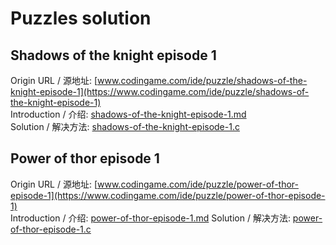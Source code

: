 # Puzzles solution

## Shadows of the knight episode 1
Origin URL / 源地址: [www.codingame.com/ide/puzzle/shadows-of-the-knight-episode-1](https://www.codingame.com/ide/puzzle/shadows-of-the-knight-episode-1)  
Introduction / 介绍: [shadows-of-the-knight-episode-1.md](./shadows-of-the-knight-episode-1.md)  
Solution / 解决方法: [shadows-of-the-knight-episode-1.c](./shadows-of-the-knight-episode-1.c)  

## Power of thor episode 1
Origin URL / 源地址: [www.codingame.com/ide/puzzle/power-of-thor-episode-1](https://www.codingame.com/ide/puzzle/power-of-thor-episode-1)  
Introduction / 介绍: [power-of-thor-episode-1.md](./power-of-thor-episode-1.md)
Solution / 解决方法: [power-of-thor-episode-1.c](./power-of-thor-episode-1.c)
